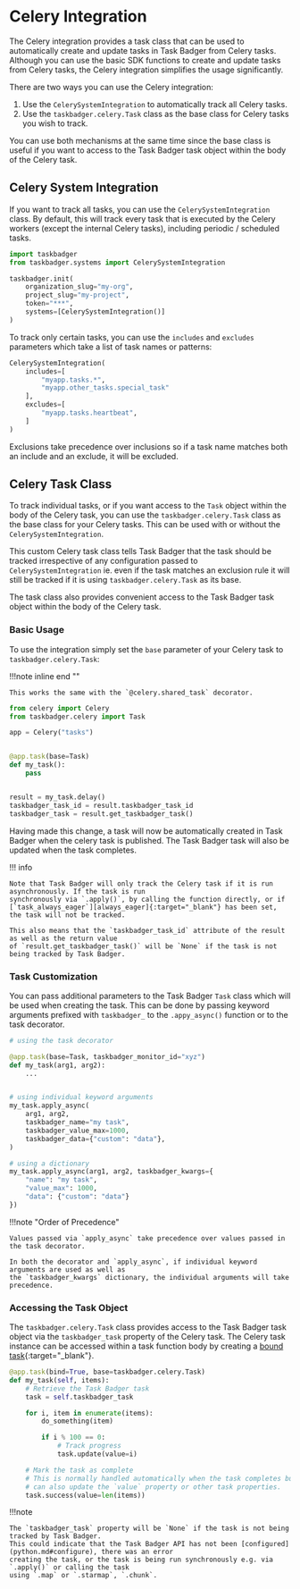 # Celery Integration

The Celery integration provides a task class that can be used to automatically create and update tasks in Task Badger
from Celery tasks. Although you can use the basic SDK functions to create and update tasks from Celery tasks, the
Celery integration simplifies the usage significantly.

There are two ways you can use the Celery integration:

1. Use the `CelerySystemIntegration` to automatically track all Celery tasks.
2. Use the `taskbadger.celery.Task` class as the base class for Celery tasks you wish to track.

You can use both mechanisms at the same time since the base class is useful if you want to access to the
Task Badger task object within the body of the Celery task.

## Celery System Integration

If you want to track all tasks, you can use the `CelerySystemIntegration` class. By default, this will track every
task that is executed by the Celery workers (except the internal Celery tasks), including periodic / scheduled tasks.

```python
import taskbadger
from taskbadger.systems import CelerySystemIntegration

taskbadger.init(
    organization_slug="my-org",
    project_slug="my-project",
    token="***",
    systems=[CelerySystemIntegration()]
)
```

To track only certain tasks, you can use the `includes` and `excludes` parameters which take a list of task names
or patterns:

```python
CelerySystemIntegration(
    includes=[
        "myapp.tasks.*",
        "myapp.other_tasks.special_task"
    ],
    excludes=[
        "myapp.tasks.heartbeat",
    ]
)
```

Exclusions take precedence over inclusions so if a task name matches both an include and an exclude, it will be
excluded.

## Celery Task Class

To track individual tasks, or if you want access to the `Task` object within the body of the Celery task, you can
use the `taskbadger.celery.Task` class as the base class for your Celery tasks. This can be used with or without
the `CelerySystemIntegration`.

This custom Celery task class tells Task Badger that the task should be tracked irrespective of any configuration
passed to `CelerySystemIntegration` ie. even if the task matches an exclusion rule it will still be tracked if it
is using `taskbadger.celery.Task` as its base.

The task class also provides convenient access to the Task Badger task object within the body of the Celery task.

### Basic Usage

To use the integration simply set the `base` parameter of your Celery task to `taskbadger.celery.Task`:

!!!note inline end ""

    This works the same with the `@celery.shared_task` decorator.

```python
from celery import Celery
from taskbadger.celery import Task

app = Celery("tasks")


@app.task(base=Task)
def my_task():
    pass


result = my_task.delay()
taskbadger_task_id = result.taskbadger_task_id
taskbadger_task = result.get_taskbadger_task()
```

Having made this change, a task will now be automatically created in Task Badger when the celery task is published.
The Task Badger task will also be updated when the task completes.

!!! info

    Note that Task Badger will only track the Celery task if it is run asynchronously. If the task is run
    synchronously via `.apply()`, by calling the function directly, or if [`task_always_eager`][always_eager]{:target="_blank"} has been set,
    the task will not be tracked.

    This also means that the `taskbadger_task_id` attribute of the result as well as the return value
    of `result.get_taskbadger_task()` will be `None` if the task is not being tracked by Task Badger.

[always_eager]: https://docs.celeryq.dev/en/stable/userguide/configuration.html#std-setting-task_always_eager

### Task Customization

You can pass additional parameters to the Task Badger `Task` class which will be used when creating the task.
This can be done by passing keyword arguments prefixed with `taskbadger_` to the `.appy_async()` function or
to the task decorator.

```python
# using the task decorator

@app.task(base=Task, taskbadger_monitor_id="xyz")
def my_task(arg1, arg2):
    ...


# using individual keyword arguments
my_task.apply_async(
    arg1, arg2,
    taskbadger_name="my task",
    taskbadger_value_max=1000,
    taskbadger_data={"custom": "data"},
)

# using a dictionary
my_task.apply_async(arg1, arg2, taskbadger_kwargs={
    "name": "my task",
    "value_max": 1000,
    "data": {"custom": "data"}
})
```

!!!note "Order of Precedence"

    Values passed via `apply_async` take precedence over values passed in the task decorator.

    In both the decorator and `apply_async`, if individual keyword arguments are used as well as
    the `taskbadger_kwargs` dictionary, the individual arguments will take precedence.

### Accessing the Task Object

The `taskbadger.celery.Task` class provides access to the Task Badger task object via the `taskbadger_task` property
of the Celery task. The Celery task instance can be accessed within a task function body by creating a
[bound task][bound_task]{:target="_blank"}.

[bound_task]: https://docs.celeryq.dev/en/stable/userguide/tasks.html#bound-tasks

```python
@app.task(bind=True, base=taskbadger.celery.Task)
def my_task(self, items):
    # Retrieve the Task Badger task
    task = self.taskbadger_task

    for i, item in enumerate(items):
        do_something(item)

        if i % 100 == 0:
            # Track progress
            task.update(value=i)

    # Mark the task as complete
    # This is normally handled automatically when the task completes but we call it here so that we
    # can also update the `value` property or other task properties.
    task.success(value=len(items))
```

!!!note

    The `taskbadger_task` property will be `None` if the task is not being tracked by Task Badger.
    This could indicate that the Task Badger API has not been [configured](python.md#configure), there was an error
    creating the task, or the task is being run synchronously e.g. via `.apply()` or calling the task
    using `.map` or `.starmap`, `.chunk`.
